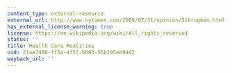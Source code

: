 ```yaml
---
content_type: external-resource
external_url: http://www.nytimes.com/2009/07/31/opinion/31krugman.html
has_external_license_warning: true
license: https://en.wikipedia.org/wiki/All_rights_reserved
status: ''
title: Health Care Realities
uid: 21ae7486-ff3a-4f5f-b683-55b295ee9442
wayback_url: ''
---
```

